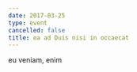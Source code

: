 ```yaml
---
date: 2017-03-25
type: event
cancelled: false
title: ea ad Duis nisi in occaecat
---
```

eu veniam, enim
